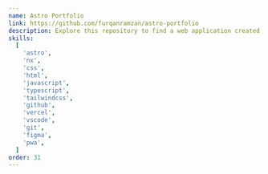 ```yaml
---
name: Astro Portfolio
link: https://github.com/furqanramzan/astro-portfolio
description: Explore this repository to find a web application created using Astro, which utilizes the newest feature known as "View Transitions." Immerse yourself in the world of cutting-edge web page transitions and smooth animations that offer users a seamless and captivating browsing experience.
skills:
  [
    'astro',
    'nx',
    'css',
    'html',
    'javascript',
    'typescript',
    'tailwindcss',
    'github',
    'vercel',
    'vscode',
    'git',
    'figma',
    'pwa',
  ]
order: 31
---
```

